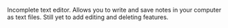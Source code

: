 Incomplete text editor. Allows you to write and save notes in your computer as text files. Still yet to add editing and deleting features.
